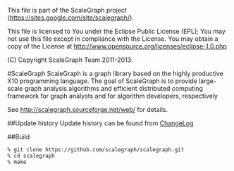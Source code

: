  This file is part of the ScaleGraph project (https://sites.google.com/site/scalegraph/).

 This file is licensed to You under the Eclipse Public License (EPL);
 You may not use this file except in compliance with the License.
 You may obtain a copy of the License at
      http://www.opensource.org/licenses/eclipse-1.0.php

 (C) Copyright ScaleGraph Team 2011-2013.

#ScaleGraph
ScaleGraph is a graph library based on the highly productive X10 programming language. The goal of ScaleGraph is to provide large-scale graph analysis algorithms and efficient distributed computing framework for graph analysts  and for algorithm developers, respectively

See http://scalegraph.sourceforge.net/web/ for details.

##Update history
Update history can be found from [ChangeLog](https://github.com/scalegraph/scalegraph/blob/master/ChangeLog.md)

##Build

    % git clone https://github.com/scalegraph/scalegraph.git
    % cd scalegraph
    % make
